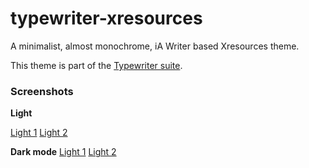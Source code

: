 # typewriter-xresources

A minimalist, almost monochrome, iA Writer based Xresources theme.

This theme is part of the [Typewriter suite](https://github.com/logico-software/typewriter).

### Screenshots

**Light**

[Light 1](https://cdn.rawgit.com/logico-software/typewriter-xresources/screenshots/light1.png)
[Light 2](https://cdn.rawgit.com/logico-software/typewriter-xresources/screenshots/light2.png)

**Dark mode**
[Light 1](https://cdn.rawgit.com/logico-software/typewriter-xresources/screenshots/dark1.png)
[Light 2](https://cdn.rawgit.com/logico-software/typewriter-xresources/screenshots/dark2.png)
